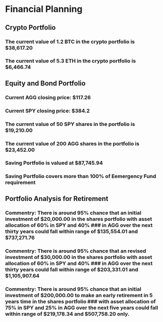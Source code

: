 # Financial Planning 

## Crypto Portfolio
### The current value of 1.2 BTC in the crypto portfolio is $38,617.20
### The current value of 5.3 ETH in the crypto portfolio is $6,466.74

## Equity and Bond Portfolio
### Current AGG closing price: $117.26
### Current SPY closing price: $384.2

### The current value of 50 SPY shares in the portfolio is $19,210.00
### The current value of 200 AGG shares in the portfolio is $23,452.00

### Saving Portfolio is valued at $87,745.94
### Saving Portfolio covers more than 100% of Eemergency Fund requirement

## Portfolio Analysis for Retirement
### Commentry: There is around 95% chance that an initial investment of $20,000.00 in the shares portfolio with asset allocation of 60% in SPY and 40% ### in AGG over the next thirty years could fall within range of $135,554.01 and $737,271.76 

### Commentry: There is around 95% chance that an revised investment of $30,000.00 in the shares portfolio with asset allocation of 60% in SPY and 40% ### in AGG over the next thirty years could fall within range of $203,331.01 and $1,105,907.64 

### Commentry: There is around 95% chance that an initial investment of $200,000.00 to make an early retirement in 5 years time in the shares portfolio ### with asset allocation of 75% in SPY and 25% in AGG over the next five years could fall within range of $219,178.34 and $507,758.20 only. 
